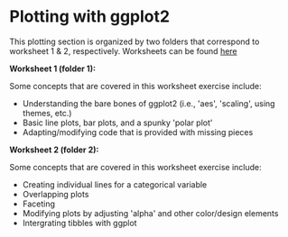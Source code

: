 # Plotting with ggplot2


This plotting section is organized by two folders that correspond to worksheet 1 & 2, respectively.
Worksheets can be found [here](https://wiernik-datasci-guide.netlify.app/intro-to-plotting-with-ggplot2.html)


**Worksheet 1 (folder 1):**

Some concepts that are covered in this worksheet exercise include:

  - Understanding the bare bones of ggplot2 (i.e., 'aes', 'scaling', using themes, etc.)
  - Basic line plots, bar plots, and a spunky 'polar plot'
  - Adapting/modifying code that is provided with missing pieces
  
**Worksheet 2 (folder 2):**

Some concepts that are covered in this worksheet exercise include:

  - Creating individual lines for a categorical variable
  - Overlapping plots
  - Faceting 
  - Modifying plots by adjusting 'alpha' and other color/design elements
  - Intergrating tibbles with ggplot
